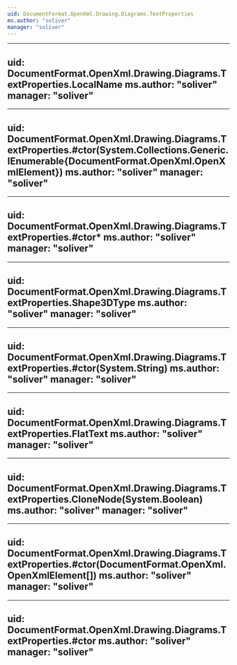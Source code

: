 ```yaml
---
uid: DocumentFormat.OpenXml.Drawing.Diagrams.TextProperties
ms.author: "soliver"
manager: "soliver"
---
```


---
uid: DocumentFormat.OpenXml.Drawing.Diagrams.TextProperties.LocalName
ms.author: "soliver"
manager: "soliver"
---

---
uid: DocumentFormat.OpenXml.Drawing.Diagrams.TextProperties.#ctor(System.Collections.Generic.IEnumerable{DocumentFormat.OpenXml.OpenXmlElement})
ms.author: "soliver"
manager: "soliver"
---

---
uid: DocumentFormat.OpenXml.Drawing.Diagrams.TextProperties.#ctor*
ms.author: "soliver"
manager: "soliver"
---

---
uid: DocumentFormat.OpenXml.Drawing.Diagrams.TextProperties.Shape3DType
ms.author: "soliver"
manager: "soliver"
---

---
uid: DocumentFormat.OpenXml.Drawing.Diagrams.TextProperties.#ctor(System.String)
ms.author: "soliver"
manager: "soliver"
---

---
uid: DocumentFormat.OpenXml.Drawing.Diagrams.TextProperties.FlatText
ms.author: "soliver"
manager: "soliver"
---

---
uid: DocumentFormat.OpenXml.Drawing.Diagrams.TextProperties.CloneNode(System.Boolean)
ms.author: "soliver"
manager: "soliver"
---

---
uid: DocumentFormat.OpenXml.Drawing.Diagrams.TextProperties.#ctor(DocumentFormat.OpenXml.OpenXmlElement[])
ms.author: "soliver"
manager: "soliver"
---

---
uid: DocumentFormat.OpenXml.Drawing.Diagrams.TextProperties.#ctor
ms.author: "soliver"
manager: "soliver"
---
